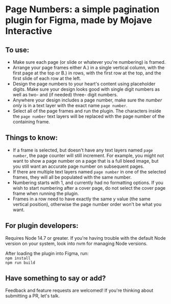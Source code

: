 # Page Numbers: a simple pagination plugin for Figma, made by Mojave Interactive

## To use:
- Make sure each page (or slide or whatever you're numbering) is framed.
- Arrange your page frames either A.) in a single vertical column, with the first page at the top or B.) in rows, with the first row at the top, and the first slide of each row at the left.
- Design the page numbers to your heart's content using placeholder digits. Make sure your design looks good with single digit numbers as well as two- and (if needed) three- digit numbers.
- Anywhere your design includes a page number, make sure the *number only* is in a text layer with the exact name `page number`.
- Select all of the page frames and run the plugin. The characters inside the `page number` text layers will be replaced with the page number of the containing frame.


## Things to know:
- If a frame is selected, but doesn't have any text layers named `page number`, the page counter will still increment. For example, you might not want to show a page number on a page that is a full bleed image, but you still want an accurate page number on subsequent pages.
- If there are multiple text layers named `page number` in one of the selected frames, they will all be populated with the same number.
- Numbering starts with 1, and currently had no formatting options. If you wish to start numbering after a cover page, do not select the cover page frame when running the plugin.
- Frames in a row need to have exactly the same y value (the same vertical position), otherwise the page number order won't be what you want.

## For plugin developers:
Requires Node 14.7 or greater. If you're having trouble with the default Node version on your system, look into nvm for managing Node versions.

After loading the plugin into Figma, run:  
`npm install`  
`npm run build`

## Have something to say or add?
Feedback and feature requests are welcomed! If you're thinking about submitting a PR, let's talk.